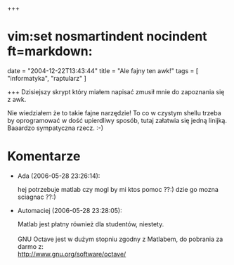 +++
# vim:set nosmartindent nocindent ft=markdown:
date = "2004-12-22T13:43:44"
title = "Ale fajny ten awk!"
tags = [ "informatyka", "raptularz" ]

+++
Dzisiejszy skrypt który miałem napisać zmusił mnie do zapoznania się z awk.
<!--more-->
Nie wiedziałem że to takie fajne narzędzie! To co w czystym shellu trzeba by
oprogramować w dość upierdliwy sposób, tutaj załatwia się jedną linijką.
Baaardzo sympatyczna rzecz. :-)

# Komentarze

* Ada (2006-05-28 23:26:14): <p>hej potrzebuje matlab czy mogl by mi ktos pomoc
  ??:) dzie go mozna sciagnac ??:)</p>
* Automaciej (2006-05-28 23:28:05): <p>Matlab jest płatny również dla studentów,
  niestety. <br /> <br />GNU Octave jest w dużym stopniu zgodny z Matlabem, do
  pobrania za darmo z: <br />http://www.gnu.org/software/octave/</p>
